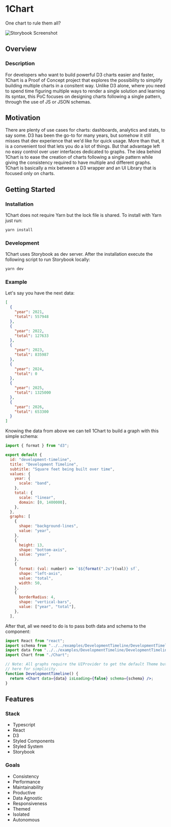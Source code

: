 # 1Chart

One chart to rule them all?

![Storybook Screenshot](https://user-images.githubusercontent.com/106011/139783454-4009cec6-0caf-4c36-ba87-c54b558363ac.png)

## Overview

### Description

For developers who want to build powerful D3 charts easier and faster, 1Chart is a Proof of Concept project that explores the possibility to simplify building multiple charts in a consitent way. Unlike D3 alone, where you need to spend time figuring multiple ways to render a single solution and learning its syntax, this PoC focuses on designing charts following a single pattern, through the use of JS or JSON schemas.

## Motivation

There are plenty of use cases for charts: dashboards, analytics and stats, to say some. D3 has been the go-to for many years, but somehow it still misses that dev experience that we'd like for quick usage. More than that, it is a convenient tool that lets you do a lot of things. But that advantage left no easy control over user interfaces dedicated to graphs. The idea behind 1Chart is to ease the creation of charts following a single pattern while giving the consistency required to have multiple and different graphs. 1Chart is basically a mix between a D3 wrapper and an UI Library that is focused only on charts.

## Getting Started

### Installation

1Chart does not require Yarn but the lock file is shared. To install with Yarn just run:

```sh
yarn install
```

### Development

1Chart uses Storybook as dev server. After the installation execute the following script to run Storybook locally:

```sh
yarn dev
```

### Example

Let's say you have the next data:

```json
[
  {
    "year": 2021,
    "total": 557948
  },
  {
    "year": 2022,
    "total": 127633
  },
  {
    "year": 2023,
    "total": 835987
  },
  {
    "year": 2024,
    "total": 0
  },
  {
    "year": 2025,
    "total": 1325000
  },
  {
    "year": 2026,
    "total": 653300
  }
]
```

Knowing the data from above we can tell 1Chart to build a graph with this simple schema:

```js
import { format } from "d3";

export default {
  id: "development-timeline",
  title: "Development Timeline",
  subtitle: "Square feet being built over time",
  values: {
    year: {
      scale: "band",
    },
    total: {
      scale: "linear",
      domain: [0, 1400000],
    },
  },
  graphs: [
    {
      shape: "background-lines",
      value: "year",
    },
    {
      height: 13,
      shape: "bottom-axis",
      value: "year",
    },
    {
      format: (val: number) => `$${format(".2s")(val)} sf`,
      shape: "left-axis",
      value: "total",
      width: 50,
    },
    {
      borderRadius: 4,
      shape: "vertical-bars",
      value: ["year", "total"],
    },
  ],
```

After that, all we need to do is to pass both data and schema to the component:

```jsx
import React from "react";
import schema from "../../examples/DevelopmentTimeline/DevelopmentTimeline.schema.ts";
import data from "../../examples/DevelopmentTimeline/DevelopmentTimeline.mockup.json";
import Chart from "./Chart";

// Note: All graphs require the UIProvider to get the default Theme but wasn't added
// here for simplicity.
function DevelopmentTimeline() {
  return <Chart data={data} isLoading={false} schema={schema} />;
}
```

## Features

### Stack

- Typescript
- React
- D3
- Styled Components
- Styled System
- Storybook

### Goals

- Consistency
- Performance
- Maintainability
- Productive
- Data Agnostic
- Responsiveness
- Themed
- Isolated
- Autonomous
